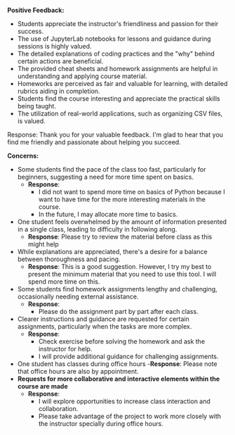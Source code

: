 **Positive Feedback:**
- Students appreciate the instructor's friendliness and passion for their success.
- The use of JupyterLab notebooks for lessons and guidance during sessions is highly valued.
- The detailed explanations of coding practices and the "why" behind certain actions are beneficial.
- The provided cheat sheets and homework assignments are helpful in understanding and applying course material.
- Homeworks are perceived as fair and valuable for learning, with detailed rubrics aiding in completion.
- Students find the course interesting and appreciate the practical skills being taught.
- The utilization of real-world applications, such as organizing CSV files, is valued.

Response: Thank you for your valuable feedback. I'm glad to hear that you find me friendly and passionate about helping you succeed. 

**Concerns:**
- Some students find the pace of the class too fast, particularly for beginners, suggesting a need for more time spent on basics.
  - **Response**:
    - I did not want to spend more time on basics of Python because I want to have time for the more interesting materials in the course.
    - In the future, I may allocate more time to basics. 
- One student feels overwhelmed by the amount of information presented in a single class, leading to difficulty in following along.
   - **Response**: Please try to review the material before class as this might help 
- While explanations are appreciated, there's a desire for a balance between thoroughness and pacing.
  - **Response**: This is a good suggestion. However, I try my best to present the minimum material that you need to use this tool. I will spend more time on this.   
- Some students find homework assignments lengthy and challenging, occasionally needing external assistance.
  - **Response**:
    - Please do the assignment part by part after each class.
- Clearer instructions and guidance are requested for certain assignments, particularly when the tasks are more complex.
  - **Response**:
    - Check exercise before solving the homework and ask the instructor for help.
    - I will provide additional guidance for challenging assignments.
- One student has classes during office hours
  -**Response**: Please note that office hours are also by appointment.
- **Requests for more collaborative and interactive elements within the course are made** 
  - **Response**:
     - I will explore opportunities to increase class interaction and collaboration. 
     - Please take advantage of the project to work more closely with the instructor specially during office hours. 
